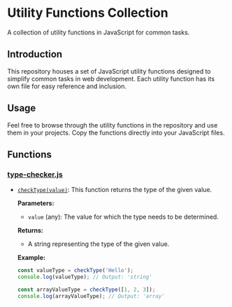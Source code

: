 # Utility Functions Collection

A collection of utility functions in JavaScript for common tasks.

## Introduction

This repository houses a set of JavaScript utility functions designed to simplify common tasks in web development. Each utility function has its own file for easy reference and inclusion.

## Usage

Feel free to browse through the utility functions in the repository and use them in your projects. Copy the functions directly into your JavaScript files.

## Functions

### [type-checker.js](type-checker.js)
- [`checkType(value)`](type-checker.js#L1): This function returns the type of the given value.

  **Parameters:**
  - `value` (any): The value for which the type needs to be determined.

  **Returns:**
  - A string representing the type of the given value.

  **Example:**
  ```javascript
  const valueType = checkType('Hello');
  console.log(valueType); // Output: 'string'

  const arrayValueType = checkType([1, 2, 3]);
  console.log(arrayValueType); // Output: 'array'
